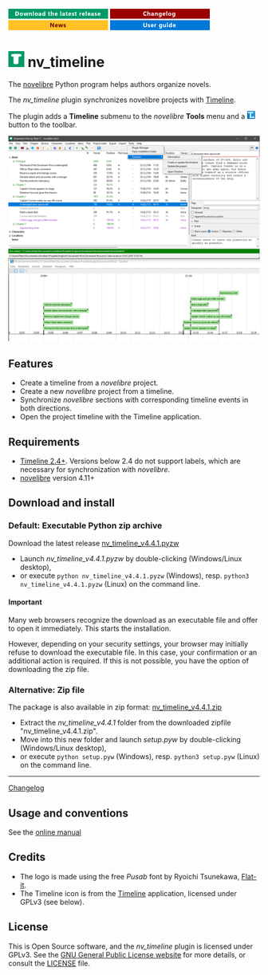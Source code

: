[![Download the latest release](docs/img/download-button.png)](https://github.com/peter88213/nv_timeline/raw/main/dist/nv_timeline_v4.4.1.pyzw)
[![Changelog](docs/img/changelog-button.png)](docs/changelog.md)
[![News](docs/img/news-button.png)](https://github.com/peter88213/novelibre/discussions/1)
[![Online help](docs/img/help-button.png)](https://peter88213.github.io/nvhelp-en/nv_timeline/)


# ![T](icons/tLogo32.png) nv_timeline

The [novelibre](https://github.com/peter88213/novelibre/) Python program helps authors organize novels.  

The *nv_timeline* plugin synchronizes novelibre projects with [Timeline](http://thetimelineproj.sourceforge.net/).

The plugin adds a **Timeline** submenu to the *novelibre* **Tools** menu and a 
![Timeline](src/icons/16/tl.png) button to the toolbar.

![Screenshot](docs/Screenshots/screen01.png)

## Features

- Create a timeline from a *novelibre* project.
- Create a new *novelibre* project from a timeline.
- Synchronize *novelibre* sections with corresponding timeline events in both directions.
- Open the project timeline with the Timeline application.

## Requirements

- [Timeline 2.4+](https://sourceforge.net/projects/thetimelineproj/). Versions below 2.4 do not support labels, which are necessary for synchronization with *novelibre*.
- [novelibre](https://github.com/peter88213/novelibre/) version 4.11+


## Download and install

### Default: Executable Python zip archive

Download the latest release [nv_timeline_v4.4.1.pyzw](https://github.com/peter88213/nv_timeline/raw/main/dist/nv_timeline_v4.4.1.pyzw)

- Launch *nv_timeline_v4.4.1.pyzw* by double-clicking (Windows/Linux desktop),
- or execute `python nv_timeline_v4.4.1.pyzw` (Windows), resp. `python3 nv_timeline_v4.4.1.pyzw` (Linux) on the command line.

#### Important

Many web browsers recognize the download as an executable file and offer to open it immediately. 
This starts the installation.

However, depending on your security settings, your browser may 
initially  refuse  to download the executable file. 
In this case, your confirmation or an additional action is required. 
If this is not possible, you have the option of downloading 
the zip file. 


### Alternative: Zip file

The package is also available in zip format: [nv_timeline_v4.4.1.zip](https://github.com/peter88213/nv_timeline/raw/main/dist/nv_timeline_v4.4.1.zip)

- Extract the *nv_timeline_v4.4.1* folder from the downloaded zipfile "nv_timeline_v4.4.1.zip".
- Move into this new folder and launch *setup.pyw* by double-clicking (Windows/Linux desktop), 
- or execute `python setup.pyw` (Windows), resp. `python3 setup.pyw` (Linux) on the command line.

---

[Changelog](docs/changelog.md)

## Usage and conventions

See the [online manual](https://peter88213.github.io/nvhelp-en/nv_timeline/)

## Credits

- The logo is made using the free *Pusab* font by Ryoichi Tsunekawa, [Flat-it](http://flat-it.com/).
- The Timeline icon is from the [Timeline](http://thetimelineproj.sourceforge.net/) application, 
  licensed under GPLv3 (see below).

## License

This is Open Source software, and the *nv_timeline* plugin is licensed under GPLv3. See the
[GNU General Public License website](https://www.gnu.org/licenses/gpl-3.0.en.html) for more
details, or consult the [LICENSE](https://github.com/peter88213/nv_timeline/blob/main/LICENSE) file.


 




